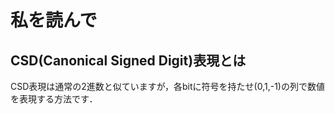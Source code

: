 # 私を読んで

## CSD(Canonical Signed Digit)表現とは

CSD表現は通常の2進数と似ていますが，各bitに符号を持たせ(0,1,-1)の列で数値を表現する方法です．
